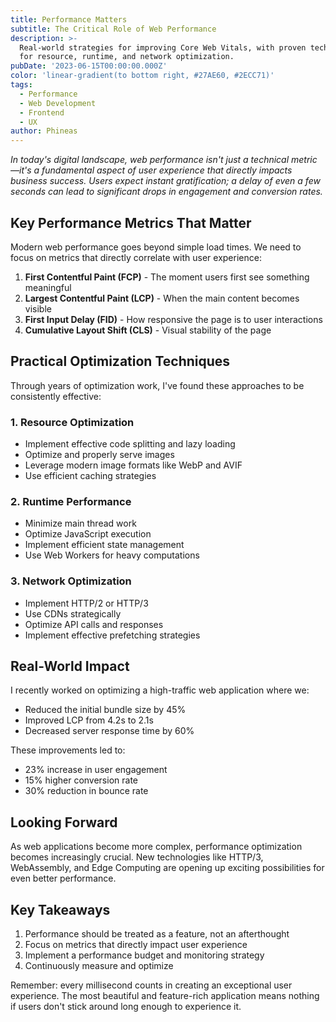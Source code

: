 ```yaml
---
title: Performance Matters
subtitle: The Critical Role of Web Performance
description: >-
  Real-world strategies for improving Core Web Vitals, with proven techniques
  for resource, runtime, and network optimization.
pubDate: '2023-06-15T00:00:00.000Z'
color: 'linear-gradient(to bottom right, #27AE60, #2ECC71)'
tags:
  - Performance
  - Web Development
  - Frontend
  - UX
author: Phineas
---
```


_In today's digital landscape, web performance isn't just a technical metric—it's a fundamental aspect of user experience that directly impacts business success. Users expect instant gratification; a delay of even a few seconds can lead to significant drops in engagement and conversion rates._

## Key Performance Metrics That Matter

Modern web performance goes beyond simple load times. We need to focus on metrics that directly correlate with user experience:

1. **First Contentful Paint (FCP)** - The moment users first see something meaningful
2. **Largest Contentful Paint (LCP)** - When the main content becomes visible
3. **First Input Delay (FID)** - How responsive the page is to user interactions
4. **Cumulative Layout Shift (CLS)** - Visual stability of the page

## Practical Optimization Techniques

Through years of optimization work, I've found these approaches to be consistently effective:

### 1. Resource Optimization
- Implement effective code splitting and lazy loading
- Optimize and properly serve images
- Leverage modern image formats like WebP and AVIF
- Use efficient caching strategies

### 2. Runtime Performance
- Minimize main thread work
- Optimize JavaScript execution
- Implement efficient state management
- Use Web Workers for heavy computations

### 3. Network Optimization
- Implement HTTP/2 or HTTP/3
- Use CDNs strategically
- Optimize API calls and responses
- Implement effective prefetching strategies

## Real-World Impact

I recently worked on optimizing a high-traffic web application where we:
- Reduced the initial bundle size by 45%
- Improved LCP from 4.2s to 2.1s
- Decreased server response time by 60%

These improvements led to:
- 23% increase in user engagement
- 15% higher conversion rate
- 30% reduction in bounce rate

## Looking Forward

As web applications become more complex, performance optimization becomes increasingly crucial. New technologies like HTTP/3, WebAssembly, and Edge Computing are opening up exciting possibilities for even better performance.

## Key Takeaways

1. Performance should be treated as a feature, not an afterthought
2. Focus on metrics that directly impact user experience
3. Implement a performance budget and monitoring strategy
4. Continuously measure and optimize

Remember: every millisecond counts in creating an exceptional user experience. The most beautiful and feature-rich application means nothing if users don't stick around long enough to experience it.
